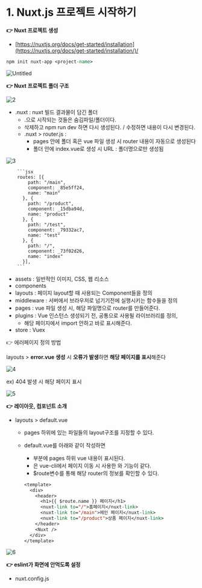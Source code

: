 
# 1. Nuxt.js 프로젝트 시작하기

**👉 Nuxt 프로젝트 생성**

- [https://nuxtjs.org/docs/get-started/installation](https://nuxtjs.org/docs/get-started/installation/)/

```jsp
npm init nuxt-app <project-name>
```

![Untitled](https://user-images.githubusercontent.com/58017318/199748403-1c12b751-eb4e-4759-af17-bac6f406d0eb.png)

**👉 Nuxt 프로젝트 폴더 구조** 

![2](https://user-images.githubusercontent.com/58017318/199748535-330dec60-bf8c-464a-8b52-c59b66688291.png)

- .nuxt : nuxt 빌드 결과물이 담긴 폴더
    - .으로 시작되는 것들은 숨김파일/폴더이다.
    - 삭제하고 npm run dev 하면 다시 생성된다. / 수정하면 내용이 다시 변경된다.
    - .nuxt > router.js :
        - pages 안에 폴더 혹은 vue 파일 생성 시 router 내용이 자동으로 생성된다
        - 폴더 안에 index.vue로 생성 시 URL : 폴더명으로만 생성됨
        
![3](https://user-images.githubusercontent.com/58017318/199748579-469070bd-5d60-46d6-b190-7b4656623304.png)
        
        ```jsx
        routes: [{
            path: "/main",
            component: _85e5ff24,
            name: "main"
          }, {
            path: "/product",
            component: _15dba94d,
            name: "product"
          }, {
            path: "/test",
            component: _79332ac7,
            name: "test"
          }, {
            path: "/",
            component: _73f02d26,
            name: "index"
          }],
        ```
        
- assets : 일반적인 이미지, CSS, 웹 리소스
- components
- layouts : 페이지 layout할 때 사용되는 Component들을 정의
- middleware : 서버에서 브라우저로 넘기기전에 실행시키는 함수들을 정의
- pages : vue 파일 생성 시, 해당 파일명으로 router를 만들어준다.
- plugins : Vue 인스턴스 생성되기 전, 공통으로 사용될 라이브러리를 정의,
    - 해당 페이지에서 import 안하고 바로 표시해준다.
- store : Vuex

👉 에러페이지 정의 방법

layouts > **error.vue 생성** 시 **오류가 발생**하면 **해당 페이지를 표시**해준다

![4](https://user-images.githubusercontent.com/58017318/199748580-a8d7b0e1-4a90-4c48-9f8f-739956084a2d.png)

ex) 404 발생 시 해당 페이지 표시

![5](https://user-images.githubusercontent.com/58017318/199748594-b656bf66-70a6-42b8-8f60-df6bb309f88f.png)

**👉 레이아웃, 컴포넌트 소개**

- layouts > default.vue
    - pages 하위에 있는 파일들의 layout구조를 지정할 수 있다.
    - default.vue를 아래와 같이 작성하면
        - <Nuxt />부분에 pages 하위 vue 내용이 표시된다.
        - <nuxt-link>은 vue-cli에서 페이지 이동 시 사용한 <router-link>와 기능이 같다.
        - $route변수를 통해 해당 router의 정보를 확인할 수 있다.
        
        ```jsp
        <template>
          <div>
            <header>
              <h1>{{ $route.name }} 페이지</h1>
              <nuxt-link to="/">홈페이지</nuxt-link>
              <nuxt-link to="/main">메인 페이지</nuxt-link>
              <nuxt-link to="/product">상품 페이지</nuxt-link>
            </header>
            <Nuxt />
          </div>
        </template>
        ```
        


![6](https://user-images.githubusercontent.com/58017318/199748605-e8eedfb6-b3d5-4cdd-9f61-4771ba4be01a.png)

**👉 eslint가 화면에 안먹도록 설정**

- nuxt.config.js
